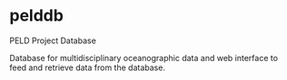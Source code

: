pelddb
======

PELD Project Database

Database for multidisciplinary oceanographic data and web interface to feed and retrieve data from the database.
